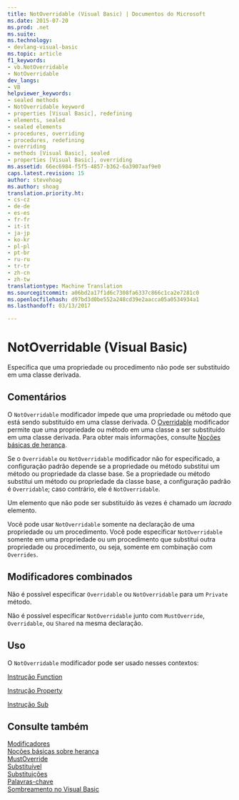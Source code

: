 ```yaml
---
title: NotOverridable (Visual Basic) | Documentos do Microsoft
ms.date: 2015-07-20
ms.prod: .net
ms.suite: 
ms.technology:
- devlang-visual-basic
ms.topic: article
f1_keywords:
- vb.NotOverridable
- NotOverridable
dev_langs:
- VB
helpviewer_keywords:
- sealed methods
- NotOverridable keyword
- properties [Visual Basic], redefining
- elements, sealed
- sealed elements
- procedures, overriding
- procedures, redefining
- overriding
- methods [Visual Basic], sealed
- properties [Visual Basic], overriding
ms.assetid: 66ec6984-f5f5-4857-b362-6a3907aaf9e0
caps.latest.revision: 15
author: stevehoag
ms.author: shoag
translation.priority.ht:
- cs-cz
- de-de
- es-es
- fr-fr
- it-it
- ja-jp
- ko-kr
- pl-pl
- pt-br
- ru-ru
- tr-tr
- zh-cn
- zh-tw
translationtype: Machine Translation
ms.sourcegitcommit: a06bd2a17f1d6c7308fa6337c866c1ca2e7281c0
ms.openlocfilehash: d97bd3d0be552a248cd39e2aacca05a0534934a1
ms.lasthandoff: 03/13/2017

---
```

# <a name="notoverridable-visual-basic"></a>NotOverridable (Visual Basic)
Especifica que uma propriedade ou procedimento não pode ser substituído em uma classe derivada.  
  
## <a name="remarks"></a>Comentários  
 O `NotOverridable` modificador impede que uma propriedade ou método que está sendo substituído em uma classe derivada.  O [Overridable](../../../visual-basic/language-reference/modifiers/overridable.md) modificador permite que uma propriedade ou método em uma classe a ser substituído em uma classe derivada. Para obter mais informações, consulte [Noções básicas de herança](../../../visual-basic/programming-guide/language-features/objects-and-classes/inheritance-basics.md).  
  
 Se o `Overridable` ou `NotOverridable` modificador não for especificado, a configuração padrão depende se a propriedade ou método substitui um método ou propriedade da classe base. Se a propriedade ou método substitui um método ou propriedade da classe base, a configuração padrão é `Overridable`; caso contrário, ele é `NotOverridable`.  
  
 Um elemento que não pode ser substituído às vezes é chamado um *lacrado* elemento.  
  
 Você pode usar `NotOverridable` somente na declaração de uma propriedade ou um procedimento. Você pode especificar `NotOverridable` somente em uma propriedade ou um procedimento que substitui outra propriedade ou procedimento, ou seja, somente em combinação com `Overrides`.  
  
## <a name="combined-modifiers"></a>Modificadores combinados  
 Não é possível especificar `Overridable` ou `NotOverridable` para um `Private` método.  
  
 Não é possível especificar `NotOverridable` junto com `MustOverride`, `Overridable`, ou `Shared` na mesma declaração.  
  
## <a name="usage"></a>Uso  
 O `NotOverridable` modificador pode ser usado nesses contextos:  
  
 [Instrução Function](../../../visual-basic/language-reference/statements/function-statement.md)  
  
 [Instrução Property](../../../visual-basic/language-reference/statements/property-statement.md)  
  
 [Instrução Sub](../../../visual-basic/language-reference/statements/sub-statement.md)  
  
## <a name="see-also"></a>Consulte também  
 [Modificadores](../../../visual-basic/language-reference/modifiers/index.md)   
 [Noções básicas sobre herança](../../../visual-basic/programming-guide/language-features/objects-and-classes/inheritance-basics.md)   
 [MustOverride](../../../visual-basic/language-reference/modifiers/mustoverride.md)   
 [Substituível](../../../visual-basic/language-reference/modifiers/overridable.md)   
 [Substituições](../../../visual-basic/language-reference/modifiers/overrides.md)   
 [Palavras-chave](../../../visual-basic/language-reference/keywords/index.md)   
 [Sombreamento no Visual Basic](../../../visual-basic/programming-guide/language-features/declared-elements/shadowing.md)
